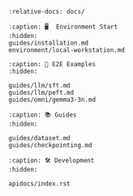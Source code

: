 ```{include} ../README.md
:relative-docs: docs/
```

```{toctree}
:caption: 🖥️  Environment Start
:hidden:
guides/installation.md
environment/local-workstation.md
```
<!--
environment/cluster.md
-->

```{toctree}
:caption: 🚀 E2E Examples
:hidden:

guides/llm/sft.md
guides/llm/peft.md
guides/omni/gemma3-3n.md
```

```{toctree}
:caption: 📚 Guides
:hidden:

guides/dataset.md
guides/checkpointing.md
```

```{toctree}
:caption: 🛠️ Development
:hidden:

apidocs/index.rst
```
